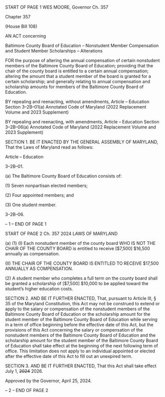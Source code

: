 START OF PAGE 1
WES MOORE, Governor Ch. 357

Chapter 357

(House Bill 108)

AN ACT concerning

Baltimore County Board of Education – Nonstudent Member Compensation and
Student Member Scholarships – Alterations

FOR the purpose of altering the annual compensation of certain nonstudent members of
the Baltimore County Board of Education; providing that the chair of the county
board is entitled to a certain annual compensation; altering the amount that a
student member of the board is granted for a certain scholarship; and generally
relating to annual compensation and scholarship amounts for members of the
Baltimore County Board of Education.

BY repealing and reenacting, without amendments,
Article – Education
Section 3–2B–01(a)
Annotated Code of Maryland
(2022 Replacement Volume and 2023 Supplement)

BY repealing and reenacting, with amendments,
Article – Education
Section 3–2B–06(a)
Annotated Code of Maryland
(2022 Replacement Volume and 2023 Supplement)

SECTION 1. BE IT ENACTED BY THE GENERAL ASSEMBLY OF MARYLAND,
That the Laws of Maryland read as follows:

Article – Education

3–2B–01.

(a) The Baltimore County Board of Education consists of:

(1) Seven nonpartisan elected members;

(2) Four appointed members; and

(3) One student member.

3–2B–06.

– 1 –
END OF PAGE 1

START OF PAGE 2
Ch. 357 2024 LAWS OF MARYLAND

(a) (1) (I) Each nonstudent member of the county board WHO IS NOT THE
CHAIR OF THE COUNTY BOARD is entitled to receive [$7,500] $16,500 annually as
compensation.

(II) THE CHAIR OF THE COUNTY BOARD IS ENTITLED TO
RECEIVE $17,500 ANNUALLY AS COMPENSATION.

(2) A student member who completes a full term on the county board shall
be granted a scholarship of [$7,500] $10,000 to be applied toward the student’s higher
education costs.

SECTION 2. AND BE IT FURTHER ENACTED, That, pursuant to Article III, § 35
of the Maryland Constitution, this Act may not be construed to extend or apply to the salary
or compensation of the nonstudent members of the Baltimore County Board of Education
or the scholarship amount for the student member of the Baltimore County Board of
Education while serving in a term of office beginning before the effective date of this Act,
but the provisions of this Act concerning the salary or compensation of the nonstudent
members of the Baltimore County Board of Education and the scholarship amount for the
student member of the Baltimore County Board of Education shall take effect at the
beginning of the next following term of office. This limitation does not apply to an individual
appointed or elected after the effective date of this Act to fill out an unexpired term.

SECTION 3. AND BE IT FURTHER ENACTED, That this Act shall take effect July
1, ~~2024~~ 2026.

Approved by the Governor, April 25, 2024.

– 2 –
END OF PAGE 2